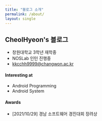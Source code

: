 ```yaml
---
title: "블로그 소개"
permalink: /about/
layout: single
---
```


## CheolHyeon's 블로그
- 창원대학교 3학년 재학중 
- NOSLab 인턴 진행중 
- kkcchh9999@changwon.ac.kr

#### Interesting at 
- Android Programming
- Android System 

#### Awards
- [2021/10/29] 경남 소프트웨어 경진대회 장려상
